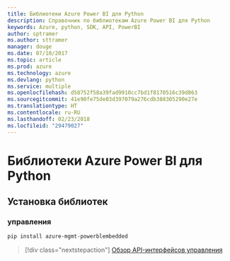 ```yaml
---
title: Библиотеки Azure Power BI для Python
description: Справочник по библиотекам Azure Power BI для Python
keywords: Azure, python, SDK, API, PowerBI
author: sptramer
ms.author: sttramer
manager: douge
ms.date: 07/10/2017
ms.topic: article
ms.prod: azure
ms.technology: azure
ms.devlang: python
ms.service: multiple
ms.openlocfilehash: d58752f58a39fad9910cc7bd1f8170516c39d863
ms.sourcegitcommit: 41e90fe75de03d397079a276cdb388305290e27e
ms.translationtype: HT
ms.contentlocale: ru-RU
ms.lasthandoff: 02/23/2018
ms.locfileid: "29479027"
---
```

# <a name="azure-powerbi-libraries-for-python"></a>Библиотеки Azure Power BI для Python

## <a name="install-the-libraries"></a>Установка библиотек


### <a name="management"></a>управления

```bash
pip install azure-mgmt-powerblembedded
```
> [!div class="nextstepaction"]
> [Обзор API-интерфейсов управления](/python/api/overview/azure/powerbi/management)